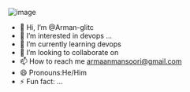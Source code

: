 



![image](https://github.com/user-attachments/assets/f2cea681-2678-4bdd-9123-6f79cfc8d0ea)




- 👋 Hi, I’m @Arman-glitc
- 👀 I’m interested in devops  ...
- 🌱 I’m currently learning devops
- 💞️ I’m looking to collaborate on 
- 📫 How to reach me  armaanmansoori@gmail.com
- 😄 Pronouns:He/Him
- ⚡ Fun fact: ...

<!---
Arman-glitc/Arman-glitc is a ✨ special ✨ repository because its `README.md` (this file) appears on your GitHub profile.
You can click the Preview link to take a look at your changes.
--->
